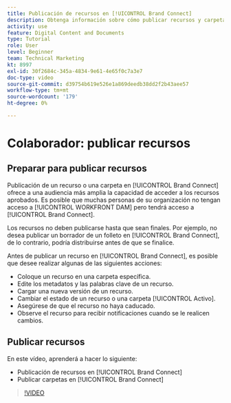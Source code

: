 ```yaml
---
title: Publicación de recursos en [!UICONTROL Brand Connect]
description: Obtenga información sobre cómo publicar recursos y carpetas en [!UICONTROL Brand Connect] in [!UICONTROL WORKFRONT DAM].
activity: use
feature: Digital Content and Documents
type: Tutorial
role: User
level: Beginner
team: Technical Marketing
kt: 8997
exl-id: 30f2684c-345a-4834-9e61-4e65f0c7a3e7
doc-type: video
source-git-commit: d39754b619e526e1a869deedb38dd2f2b43aee57
workflow-type: tm+mt
source-wordcount: '179'
ht-degree: 0%

---
```


# Colaborador: publicar recursos

## Preparar para publicar recursos

Publicación de un recurso o una carpeta en [!UICONTROL Brand Connect] ofrece a una audiencia más amplia la capacidad de acceder a los recursos aprobados. Es posible que muchas personas de su organización no tengan acceso a [!UICONTROL WORKFRONT DAM] pero tendrá acceso a [!UICONTROL Brand Connect].

Los recursos no deben publicarse hasta que sean finales. Por ejemplo, no desea publicar un borrador de un folleto en [!UICONTROL Brand Connect], de lo contrario, podría distribuirse antes de que se finalice.

Antes de publicar un recurso en [!UICONTROL Brand Connect], es posible que desee realizar algunas de las siguientes acciones:

* Coloque un recurso en una carpeta específica.
* Edite los metadatos y las palabras clave de un recurso.
* Cargar una nueva versión de un recurso.
* Cambiar el estado de un recurso o una carpeta [!UICONTROL Activo].
* Asegúrese de que el recurso no haya caducado.
* Observe el recurso para recibir notificaciones cuando se le realicen cambios.

## Publicar recursos

En este vídeo, aprenderá a hacer lo siguiente:

* Publicación de recursos en [!UICONTROL Brand Connect]
* Publicar carpetas en [!UICONTROL Brand Connect]

>[!VIDEO](https://video.tv.adobe.com/v/335257/?quality=12)

